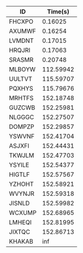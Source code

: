 |ID|Time(s)|
|-|-|
|FHCXPO|0.16025|
|AXUMWF|0.16254|
|LVMDNT|0.17015|
|HRQJRI|0.17063|
|SRASMR|0.20748|
|MLBOYW|112.59942|
|UULTVT|115.59707|
|PQXHYS|115.79676|
|MRHTFS|152.18748|
|GUZCWB|152.25981|
|NLGGGC|152.27507|
|DOMPZP|152.29857|
|YSWVNF|152.41704|
|ASJXFI|152.44431|
|TKWJLM|152.47703|
|YSYILE|152.54377|
|HIGTLF|152.57567|
|YZHOHT|152.58921|
|WVYNJR|152.59318|
|JISNLD|152.59982|
|WCXUMP|152.68965|
|LMHEQI|152.81995|
|JIXTQC|152.86713|
|KHAKAB|inf|
